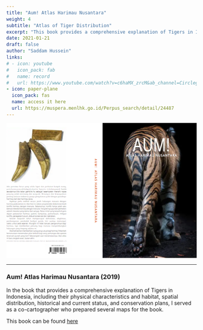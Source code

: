 ```yaml
---
title: "Aum! Atlas Harimau Nusantara"
weight: 4
subtitle: "Atlas of Tiger Distribution"
excerpt: "This book provides a comprehensive explanation of Tigers in Indonesia, including their physical characteristics and habitat, spatial distribution, historical and current status, and conservation plans,"
date: 2021-01-21
draft: false
author: "Saddam Hussein"
links:
# - icon: youtube
#   icon_pack: fab
#   name: record
#   url: https://www.youtube.com/watch?v=c6haMX_zrcM&ab_channel=CirclegeoMedia
- icon: paper-plane
  icon_pack: fas
  name: access it here
  url: https://muspera.menlhk.go.id/Perpus_search/detail/24487
---
```


![aum cover](aum.png)

---

### Aum! Atlas Harimau Nusantara (2019)

In the book that provides a comprehensive explanation of Tigers in Indonesia, including their physical characteristics and habitat, spatial distribution, historical and current status, and conservation plans, I served as a co-cartographer who prepared several maps for the book.

This book can be found [here](https://muspera.menlhk.go.id/Perpus_search/detail/24487)